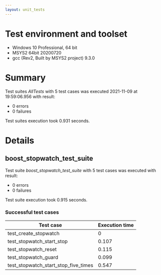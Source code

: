 ```yaml
---
layout: unit_tests
---
```


# Test environment and toolset 

* Windows 10 Professional, 64 bit
* MSYS2 64bit 20200720
* gcc (Rev2, Built by MSYS2 project) 9.3.0

# Summary

Test suites *AllTests* with 5 test cases was executed 2021-11-09 at 19:59:06.956 with result:

* 0 errors
* 0 failures

Test suites execution took 0.931 seconds.

# Details

## boost_stopwatch_test_suite

Test suite *boost_stopwatch_test_suite* with 5 test cases was executed with result:

* 0 errors
* 0 failures

Test suite execution took 0.915 seconds.

### Successful test cases

Test case|Execution time
-|-
test_create_stopwatch | 0
test_stopwatch_start_stop | 0.107
test_stopwatch_reset | 0.115
test_stopwatch_guard | 0.099
test_stopwatch_start_stop_five_times | 0.547
